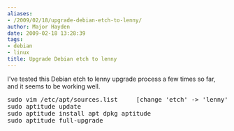 ```yaml
---
aliases:
- /2009/02/18/upgrade-debian-etch-to-lenny/
author: Major Hayden
date: 2009-02-18 13:28:39
tags:
- debian
- linux
title: Upgrade Debian etch to lenny
---
```


I've tested this Debian etch to lenny upgrade process a few times so far, and it seems to be working well.

<pre lang="html">sudo vim /etc/apt/sources.list     [change 'etch' -> 'lenny']
sudo aptitude update
sudo aptitude install apt dpkg aptitude
sudo aptitude full-upgrade</pre>